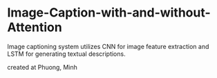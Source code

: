 # Image-Caption-with-and-without-Attention
Image captioning system utilizes CNN for image feature extraction and LSTM for generating textual descriptions.

created at Phuong, Minh